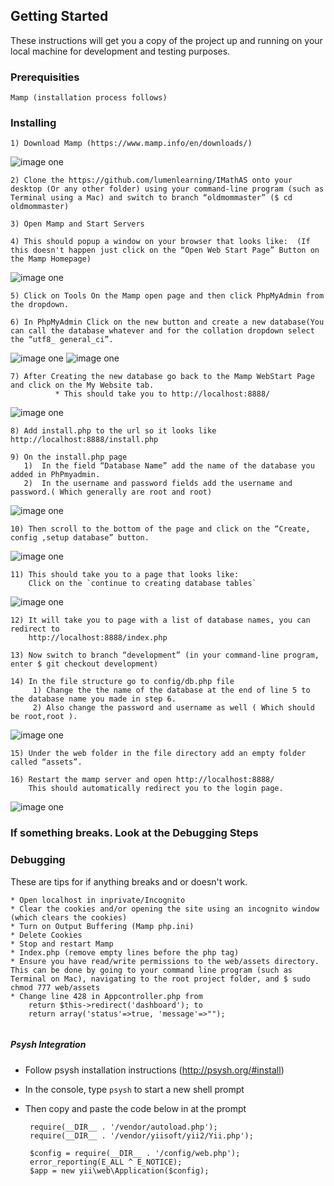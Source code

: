 ## Getting Started

These instructions will get you a copy of the project up and running on your local machine for development and testing purposes.

### Prerequisities

```
Mamp (installation process follows)
```

### Installing

```
1) Download Mamp (https://www.mamp.info/en/downloads/)

```
![image one](readmeimg/mampic.png)

```
2) Clone the https://github.com/lumenlearning/IMathAS onto your desktop (Or any other folder) using your command-line program (such as Terminal using a Mac) and switch to branch “oldmommaster” ($ cd oldmommaster)

```
```
3) Open Mamp and Start Servers
```
```
4) This should popup a window on your browser that looks like:  (If this doesn't happen just click on the “Open Web Start Page” Button on the Mamp Homepage)

```
![image one](readmeimg/serverstart.png)

```
5) Click on Tools On the Mamp open page and then click PhpMyAdmin from the dropdown.
```
```
6) In PhpMyAdmin Click on the new button and create a new database(You can call the database whatever and for the collation dropdown select the “utf8_ general_ci”.
```
![image one](readmeimg/phpmyadminnew.png) ![image one](readmeimg/newdatabase.png)

```
7) After Creating the new database go back to the Mamp WebStart Page and click on the My Website tab.
          * This should take you to http://localhost:8888/

```
![image one](readmeimg/webstart.png)
```
8) Add install.php to the url so it looks like http://localhost:8888/install.php
```
```
9) On the install.php page
   1)  In the field “Database Name” add the name of the database you added in PhPmyadmin.
   2)  In the username and password fields add the username and password.( Which generally are root and root)

```
![image one](readmeimg/installphp.png)
```
10) Then scroll to the bottom of the page and click on the “Create, config ,setup database” button.
```
![image one](readmeimg/setconfig.png)

```
11) This should take you to a page that looks like:
    Click on the `continue to creating database tables`
```
![image one](readmeimg/afterconfig.png)

```
12) It will take you to page with a list of database names, you can redirect to         
    http://localhost:8888/index.php
```

```
13) Now switch to branch “development” (in your command-line program, enter $ git checkout development)
```
```
14) In the file structure go to config/db.php file
     1) Change the the name of the database at the end of line 5 to the database name you made in step 6.
     2) Also change the password and username as well ( Which should be root,root ).
```
![image one](readmeimg/db.png)

```
15) Under the web folder in the file directory add an empty folder called “assets”.
```
```
16) Restart the mamp server and open http://localhost:8888/
    This should automatically redirect you to the login page.
```
![image one](readmeimg/newmom.png)

### If something breaks. Look at the Debugging Steps

### Debugging

These are tips for if anything breaks and or doesn't work.

```
* Open localhost in inprivate/Incognito
* Clear the cookies and/or opening the site using an incognito window (which clears the cookies)
* Turn on Output Buffering (Mamp php.ini)
* Delete Cookies
* Stop and restart Mamp
* Index.php (remove empty lines before the php tag)
* Ensure you have read/write permissions to the web/assets directory. This can be done by going to your command line program (such as Terminal on Mac), navigating to the root project folder, and $ sudo chmod 777 web/assets
* Change line 428 in Appcontroller.php from
    return $this->redirect('dashboard'); to
    return array('status'=>true, 'message'=>"");


```

##### Psysh Integration
 - Follow psysh installation instructions (http://psysh.org/#install)
 - In the console, type `psysh` to start a new shell prompt
 - Then copy and paste the code below in at the prompt
 
        require(__DIR__ . '/vendor/autoload.php');
        require(__DIR__ . '/vendor/yiisoft/yii2/Yii.php');
 
        $config = require(__DIR__ . '/config/web.php');
        error_reporting(E_ALL ^ E_NOTICE);
        $app = new yii\web\Application($config);

  